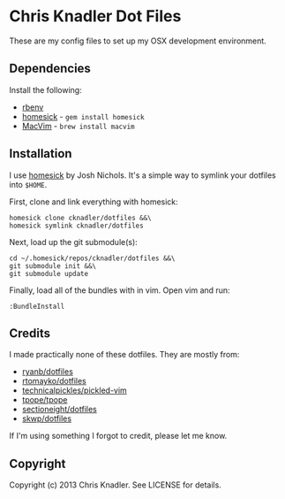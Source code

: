# Chris Knadler Dot Files
These are my config files to set up my OSX development environment.

## Dependencies

Install the following:

* [rbenv][rbenv]
* [homesick][homesick] - `gem install homesick`
* [MacVim](http://code.google.com/p/macvim/) - `brew install macvim`

## Installation

I use [homesick][homesick] by Josh Nichols. It's a simple way to symlink your dotfiles into `$HOME`.

First, clone and link everything with homesick:

```
homesick clone cknadler/dotfiles &&\
homesick symlink cknadler/dotfiles
```

Next, load up the git submodule(s):

```
cd ~/.homesick/repos/cknadler/dotfiles &&\
git submodule init &&\
git submodule update
```

Finally, load all of the bundles with in vim. Open vim and run:

```
:BundleInstall
```

## Credits

I made practically none of these dotfiles. They are mostly from:

* [ryanb/dotfiles](https://github.com/ryanb/dotfiles)
* [rtomayko/dotfiles](https://github.com/rtomayko/dotfiles)
* [technicalpickles/pickled-vim](https://github.com/technicalpickles/pickled-vim)
* [tpope/tpope](https://github.com/tpope/tpope)
* [sectioneight/dotfiles](https://github.com/sectioneight/dotfiles)
* [skwp/dotfiles](https://github.com/skwp/dotfiles)

If I'm using something I forgot to credit, please let me know.

## Copyright

Copyright (c) 2013 Chris Knadler. See LICENSE for details.

[rbenv]: https://github.com/sstephenson/rbenv/
[homesick]: https://github.com/technicalpickles/homesick
